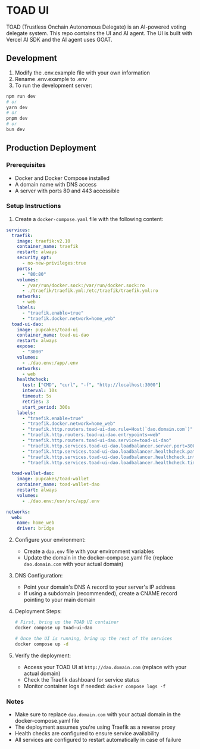 # TOAD UI

TOAD (Trustless Onchain Autonomous Delegate) is an AI-powered voting delegate system. This repo contains the UI and AI agent. The UI is built with Vercel AI SDK and the AI agent uses GOAT. 

## Development

1. Modify the .env.example file with your own information
2. Rename .env.example to .env
3. To run the development server:

```bash
npm run dev
# or
yarn dev
# or
pnpm dev
# or
bun dev
```

## Production Deployment

### Prerequisites
- Docker and Docker Compose installed
- A domain name with DNS access
- A server with ports 80 and 443 accessible

### Setup Instructions

1. Create a `docker-compose.yaml` file with the following content:

```yaml
services:
  traefik:
    image: traefik:v2.10
    container_name: traefik
    restart: always
    security_opt:
      - no-new-privileges:true
    ports:
      - "80:80"
    volumes:
      - /var/run/docker.sock:/var/run/docker.sock:ro
      - ./traefik/traefik.yml:/etc/traefik/traefik.yml:ro
    networks:
      - web
    labels:
      - "traefik.enable=true"
      - "traefik.docker.network=home_web"
  toad-ui-dao:
    image: pupcakes/toad-ui
    container_name: toad-ui-dao
    restart: always
    expose:
      - "3000"
    volumes:
      - ./dao.env:/app/.env
    networks:
      - web
    healthcheck:
      test: ["CMD", "curl", "-f", "http://localhost:3000"]
      interval: 10s
      timeout: 5s
      retries: 3
      start_period: 300s
    labels:
      - "traefik.enable=true"
      - "traefik.docker.network=home_web"
      - "traefik.http.routers.toad-ui-dao.rule=Host(`dao.domain.com`)"
      - "traefik.http.routers.toad-ui-dao.entrypoints=web"
      - "traefik.http.routers.toad-ui-dao.service=toad-ui-dao"
      - "traefik.http.services.toad-ui-dao.loadbalancer.server.port=3000"
      - "traefik.http.services.toad-ui-dao.loadbalancer.healthcheck.path=/"
      - "traefik.http.services.toad-ui-dao.loadbalancer.healthcheck.interval=10s"
      - "traefik.http.services.toad-ui-dao.loadbalancer.healthcheck.timeout=5s"

  toad-wallet-dao:
    image: pupcakes/toad-wallet
    container_name: toad-wallet-dao
    restart: always
    volumes:
      - ./dao.env:/usr/src/app/.env

networks:
  web:
    name: home_web
    driver: bridge
```

2. Configure your environment:
   - Create a `dao.env` file with your environment variables
   - Update the domain in the docker-compose.yaml file (replace `dao.domain.com` with your actual domain)

3. DNS Configuration:
   - Point your domain's DNS A record to your server's IP address
   - If using a subdomain (recommended), create a CNAME record pointing to your main domain

4. Deployment Steps:
   ```bash
   # First, bring up the TOAD UI container
   docker compose up toad-ui-dao

   # Once the UI is running, bring up the rest of the services
   docker compose up -d
   ```

5. Verify the deployment:
   - Access your TOAD UI at `http://dao.domain.com` (replace with your actual domain)
   - Check the Traefik dashboard for service status
   - Monitor container logs if needed: `docker compose logs -f`

### Notes
- Make sure to replace `dao.domain.com` with your actual domain in the docker-compose.yaml file
- The deployment assumes you're using Traefik as a reverse proxy
- Health checks are configured to ensure service availability
- All services are configured to restart automatically in case of failure

